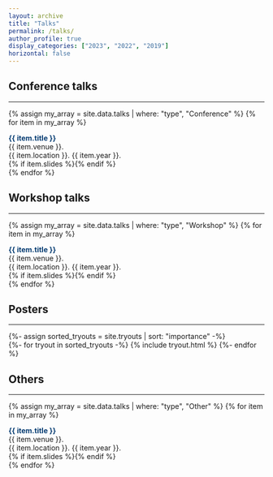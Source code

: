 ```yaml
---
layout: archive
title: "Talks"
permalink: /talks/
author_profile: true
display_categories: ["2023", "2022", "2019"]
horizontal: false
---
```


## Conference talks
<hr/>

{% assign my_array = site.data.talks | where: "type", "Conference" %}
{% for item in my_array %}
<div class="talk">
    <span style="color:#063c72"><strong>{{ item.title }}</strong><br></span>
    {{ item.venue }}.<br>
    {{ item.location }}. {{ item.year }}.<br>
    {% if item.slides %}<a href="{{ item.slides }}"><i class="fas fa-fw fa-tv zoom"></i></a>{% endif %}
</div>
{% endfor %}


## Workshop talks
<hr/>

{% assign my_array = site.data.talks | where: "type", "Workshop" %}
{% for item in my_array %}
<div class="talk">
    <span style="color:#063c72"><strong>{{ item.title }}</strong><br></span>
    {{ item.venue }}.<br>
    {{ item.location }}. {{ item.year }}.<br>
    {% if item.slides %}<a href="{{ item.slides }}"><i class="fas fa-fw fa-tv zoom"></i></a>{% endif %}
</div>
{% endfor %}


## Posters
<hr/>

<div class="post">
    <article>
        <div class="tryouts">
            <!-- Display tryouts without categories -->
            {%- assign sorted_tryouts = site.tryouts | sort: "importance" -%}
            <!-- Generate cards for each tryout -->
            <div class="grid">
                {%- for tryout in sorted_tryouts -%}
                {% include tryout.html %}
                {%- endfor %}
            </div>
        </div>
    </article>
</div>

## Others
<hr/>

{% assign my_array = site.data.talks | where: "type", "Other" %}
{% for item in my_array %}
<div class="talk">
    <span style="color:#063c72"><strong>{{ item.title }}</strong><br></span>
    {{ item.venue }}.<br>
    {{ item.location }}. {{ item.year }}.<br>
    {% if item.slides %}<a href="{{ item.slides }}"><i class="fas fa-fw fa-tv zoom"></i></a>{% endif %}
</div>
{% endfor %}
